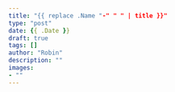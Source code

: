 ```yaml
---
title: "{{ replace .Name "-" " " | title }}"
type: "post"
date: {{ .Date }}
draft: true
tags: []
author: "Robin"
description: ""
images:
- ""
---
```

